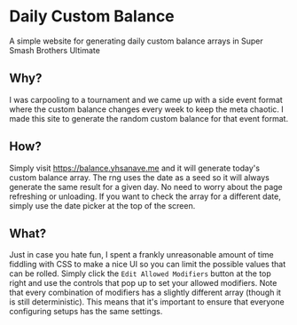 # Daily Custom Balance

A simple website for generating daily custom balance arrays in Super Smash Brothers Ultimate

## Why?

I was carpooling to a tournament and we came up with a side event format where the custom balance changes every week to keep the meta chaotic. I made this site to generate the random custom balance for that event format.

## How?

Simply visit https://balance.yhsanave.me and it will generate today's custom balance array. The rng uses the date as a seed so it will always generate the same result for a given day. No need to worry about the page refreshing or unloading. If you want to check the array for a different date, simply use the date picker at the top of the screen.

## What?

Just in case you hate fun, I spent a frankly unreasonable amount of time fiddling with CSS to make a nice UI so you can limit the possible values that can be rolled. Simply click the `Edit Allowed Modifiers` button at the top right and use the controls that pop up to set your allowed modifiers. Note that every combination of modifiers has a slightly different array (though it is still deterministic). This means that it's important to ensure that everyone configuring setups has the same settings.